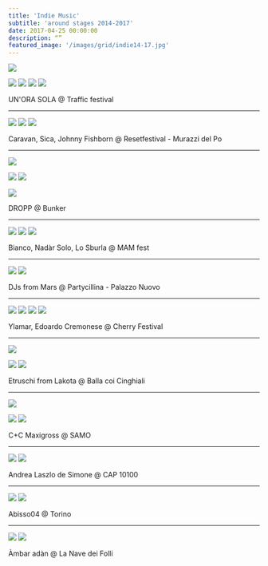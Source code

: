 ```yaml
---
title: 'Indie Music'
subtitle: 'around stages 2014-2017'
date: 2017-04-25 00:00:00
description: “”
featured_image: '/images/grid/indie14-17.jpg'
---
```


![](/images/indie/1.jpg)

<div class="gallery" data-columns="4">
	<img src="/images/indie/2.jpg">
	<img src="/images/indie/3.jpg">
	<img src="/images/indie/4.jpg">
  <img src="/images/indie/5.jpg">
</div>

UN'ORA SOLA @ Traffic festival

---

<div class="gallery" data-columns="3">
	<img src="/images/indie/6.jpg">
	<img src="/images/indie/7.jpg">
	<img src="/images/indie/8.jpg">
</div>

Caravan, Sica, Johnny Fishborn @ Resetfestival - Murazzi del Po

---

![](/images/indie/12.jpg)

<div class="gallery" data-columns="2">
	<img src="/images/indie/13.jpg">
	<img src="/images/indie/14.jpg">
</div>

![](/images/indie/15.jpg)

DROPP @ Bunker

---

<div class="gallery" data-columns="3">
	<img src="/images/indie/16.jpg">
	<img src="/images/indie/17.jpg">
	<img src="/images/indie/18.jpg">
</div>

Bianco, Nadàr Solo, Lo Sburla @ MAM fest

---

<div class="gallery" data-columns="2">
	<img src="/images/indie/19.jpg">
	<img src="/images/indie/20.jpg">
</div>

DJs from Mars @ Partycillina - Palazzo Nuovo

---

<div class="gallery" data-columns="2">
	<img src="/images/indie/21.jpg">
	<img src="/images/indie/22.jpg">
  <img src="/images/indie/23.jpg">
  <img src="/images/indie/24.jpg">
</div>

Ylamar, Edoardo Cremonese @ Cherry Festival

---

![](/images/indie/25.jpg)

<div class="gallery" data-columns="2">
	<img src="/images/indie/26.jpg">
	<img src="/images/indie/27.jpg">
</div>

Etruschi from Lakota @ Balla coi Cinghiali

---

![](/images/indie/28.jpg)

<div class="gallery" data-columns="2">
	<img src="/images/indie/29.jpg">
	<img src="/images/indie/30.jpg">
</div>

C+C Maxigross @ SAMO

---

<div class="gallery" data-columns="2">
	<img src="/images/indie/31.jpg">
	<img src="/images/indie/33.jpg">
</div>

Andrea Laszlo de Simone @ CAP 10100

---

<div class="gallery" data-columns="2">
	<img src="/images/indie/34.jpg">
	<img src="/images/indie/35.jpg">
</div>

Abisso04 @ Torino

---

<div class="gallery" data-columns="2">
	<img src="/images/indie/36.jpg">
	<img src="/images/indie/37.jpg">
</div>


Àmbar adàn @ La Nave dei Folli
